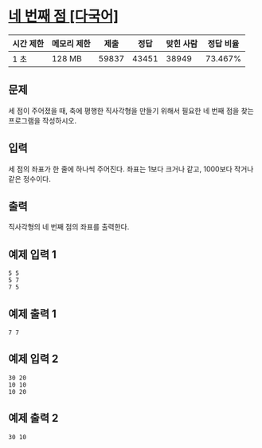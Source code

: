 # [네 번째 점 [다국어]](https://www.acmicpc.net/problem/3009)

| 시간 제한 | 메모리 제한 | 제출 | 정답 | 맞힌 사람 | 정답 비율 |
| --- | --- | --- | --- | --- | --- |
| 1 초 | 128 MB | 59837 | 43451 | 38949 | 73.467% |

## 문제

세 점이 주어졌을 때, 축에 평행한 직사각형을 만들기 위해서 필요한 네 번째 점을 찾는 프로그램을 작성하시오.

## 입력

세 점의 좌표가 한 줄에 하나씩 주어진다. 좌표는 1보다 크거나 같고, 1000보다 작거나 같은 정수이다.

## 출력

직사각형의 네 번째 점의 좌표를 출력한다.

## 예제 입력 1

```
5 5
5 7
7 5

```

## 예제 출력 1

```
7 7

```

## 예제 입력 2

```
30 20
10 10
10 20

```

## 예제 출력 2

```
30 10
```
